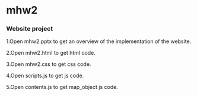 # mhw2

### Website project

1.Open mhw2.pptx to get an overview of the implementation of the website.

2.Open mhw2.html to get html code.

3.Open mhw2.css to get css code.

4.Open scripts.js to get js code.

5.Open contents.js to get map_object js code.
